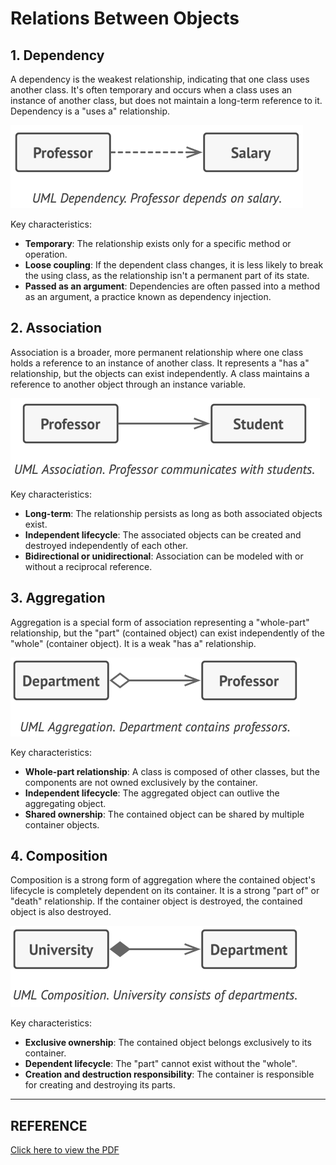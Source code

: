 # Relations Between Objects

## 1. Dependency

A dependency is the weakest relationship, indicating that one class uses another class. It's often temporary and occurs when a class uses an instance of another class, but does not maintain a long-term reference to it. Dependency is a "uses a" relationship. 

![dependency](./files_for_md/dependency.png)

Key characteristics:

- __Temporary__: The relationship exists only for a specific method or operation.
- __Loose coupling__: If the dependent class changes, it is less likely to break the using class, as the relationship isn't a permanent part of its state.
- __Passed as an argument__: Dependencies are often passed into a method as an argument, a practice known as dependency injection. 

## 2. Association

Association is a broader, more permanent relationship where one class holds a reference to an instance of another class. It represents a "has a" relationship, but the objects can exist independently. A class maintains a reference to another object through an instance variable.

![association](./files_for_md/association.png)

Key characteristics:

- __Long-term__: The relationship persists as long as both associated objects exist.
- __Independent lifecycle__: The associated objects can be created and destroyed independently of each other.
- __Bidirectional or unidirectional__: Association can be modeled with or without a reciprocal reference.

## 3. Aggregation

Aggregation is a special form of association representing a "whole-part" relationship, but the "part" (contained object) can exist independently of the "whole" (container object). It is a weak "has a" relationship.

![aggregation](./files_for_md/aggregation.png)

Key characteristics:

- __Whole-part relationship__: A class is composed of other classes, but the components are not owned exclusively by the container.
- __Independent lifecycle__: The aggregated object can outlive the aggregating object.
- __Shared ownership__: The contained object can be shared by multiple container objects.

## 4. Composition

Composition is a strong form of aggregation where the contained object's lifecycle is completely dependent on its container. It is a strong "part of" or "death" relationship. If the container object is destroyed, the contained object is also destroyed.

![composition](./files_for_md/composition.png)

Key characteristics:

- __Exclusive ownership__: The contained object belongs exclusively to its container.
- __Dependent lifecycle__: The "part" cannot exist without the "whole".
- __Creation and destruction responsibility__: The container is responsible for creating and destroying its parts. 

---

## REFERENCE

[Click here to view the PDF](./files_for_md/relation_between_objects_split.pdf)

